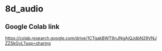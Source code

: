 # 8d_audio

## Google Colab link
https://colab.research.google.com/drive/1CTgakBWT9nJNgAjQJdbN29VNJZZSkGvL?usp=sharing

